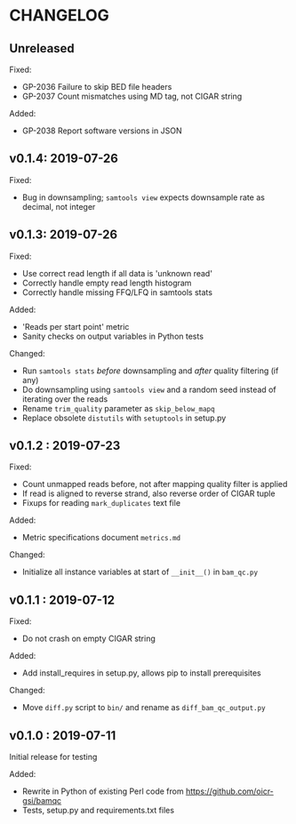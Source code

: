 CHANGELOG
=========

Unreleased
----------

Fixed:
- GP-2036 Failure to skip BED file headers
- GP-2037 Count mismatches using MD tag, not CIGAR string

Added:
- GP-2038 Report software versions in JSON

v0.1.4: 2019-07-26
------------------

Fixed:
- Bug in downsampling; `samtools view` expects downsample rate as decimal, not integer


v0.1.3: 2019-07-26
------------------

Fixed:
- Use correct read length if all data is 'unknown read'
- Correctly handle empty read length histogram
- Correctly handle missing FFQ/LFQ in samtools stats

Added:
- 'Reads per start point' metric
- Sanity checks on output variables in Python tests

Changed:
- Run `samtools stats` _before_ downsampling and _after_ quality filtering (if any)
- Do downsampling using `samtools view` and a random seed instead of iterating over the reads
- Rename `trim_quality` parameter as `skip_below_mapq`
- Replace obsolete `distutils` with `setuptools` in setup.py


v0.1.2 : 2019-07-23
-------------------

Fixed:
- Count unmapped reads before, not after mapping quality filter is applied
- If read is aligned to reverse strand, also reverse order of CIGAR tuple
- Fixups for reading `mark_duplicates` text file

Added:
- Metric specifications document `metrics.md`

Changed:
- Initialize all instance variables at start of `__init__()` in `bam_qc.py`

v0.1.1 : 2019-07-12
-------------------

Fixed:
- Do not crash on empty CIGAR string

Added:
- Add install_requires in setup.py, allows pip to install prerequisites

Changed:
- Move `diff.py` script to `bin/` and rename as `diff_bam_qc_output.py`

v0.1.0 : 2019-07-11
-------------------

Initial release for testing

Added:
- Rewrite in Python of existing Perl code from https://github.com/oicr-gsi/bamqc
- Tests, setup.py and requirements.txt files
